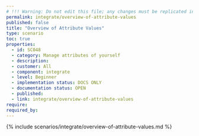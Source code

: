 ```yaml
---
# !!! Warning: Do not edit this file; any changes must be replicated in Excel !!!
permalink: integrate/overview-of-attribute-values
published: false
title: "Overview of Attribute Values"
type: scenario
toc: true
properties:
  - id: SC048
  - category: Manage attributes of yourself
  - description:
  - customer: All
  - component: integrate
  - level: Beginner
  - implementation status: DOCS ONLY
  - documentation status: OPEN
  - published:
  - link: integrate/overview-of-attribute-values
require:
required_by:
---
```


{% include scenarios/integrate/overview-of-attribute-values.md %}
